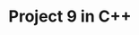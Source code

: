 ---
layout: archive
permalink: /C++/c++_project10
title: "Project 9 in C++ "
author_profile: true

header:
  image: "/images/tower3.jpeg"
  
---